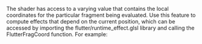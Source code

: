 The shader has access to a varying value that contains the local coordinates for
the particular fragment being evaluated. Use this feature to compute
effects that depend on the current position, which can be accessed by
importing the flutter/runtime_effect.glsl library and calling the
FlutterFragCoord function. For example:
```glsl
